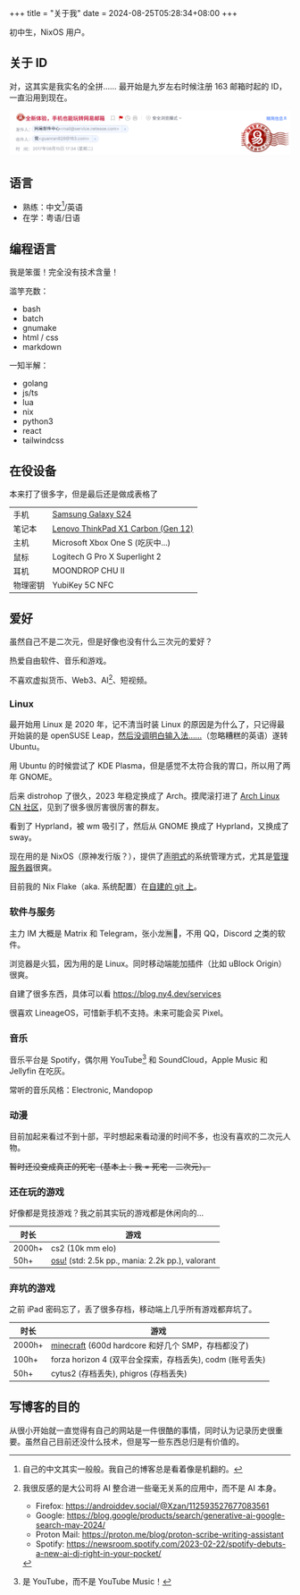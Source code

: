 +++
title = "关于我"
date = 2024-08-25T05:28:34+08:00
+++

初中生，NixOS 用户。

## 关于 ID

对，这其实是我实名的全拼…… 最开始是九岁左右时候注册 163 邮箱时起的 ID，一直沿用到现在。

![163 邮箱](./163.png)

## 语言

- 熟练：中文[^cn]/英语
- 在学：粤语/日语

[^cn]: 自己的中文其实一般般。我自己的博客总是看着像是机翻的。

## 编程语言

我是笨蛋！完全没有技术含量！

滥竽充数：

- bash
- batch
- gnumake
- html / css
- markdown

一知半解：

- golang
- js/ts
- lua
- nix
- python3
- react
- tailwindcss

## 在役设备

本来打了很多字，但是最后还是做成表格了

|          |                                                                                                             |
| -------- | ----------------------------------------------------------------------------------------------------------- |
| 手机     | [Samsung Galaxy S24](https://www.gsmarena.com/samsung_galaxy_s24-12773.php)                                 |
| 笔记本   | [Lenovo ThinkPad X1 Carbon (Gen 12)](<https://wiki.archlinux.org/title/Lenovo_ThinkPad_X1_Carbon_(Gen_12)>) |
| 主机     | Microsoft Xbox One S (吃灰中...)                                                                            |
| 鼠标     | Logitech G Pro X Superlight 2                                                                               |
| 耳机     | MOONDROP CHU II                                                                                             |
| 物理密钥 | YubiKey 5C NFC                                                                                              |

## 爱好

虽然自己不是二次元，但是好像也没有什么三次元的爱好？

热爱自由软件、音乐和游戏。

不喜欢虚拟货币、Web3、AI[^ai]、短视频。

[^ai]: 我很反感的是大公司将 AI 整合进一些毫无关系的应用中，而不是 AI 本身。

    - Firefox: https://androiddev.social/@Xzan/112593527677083561
    - Google: https://blog.google/products/search/generative-ai-google-search-may-2024/
    - Proton Mail: https://proton.me/blog/proton-scribe-writing-assistant
    - Spotify: https://newsroom.spotify.com/2023-02-22/spotify-debuts-a-new-ai-dj-right-in-your-pocket/

### Linux

最开始用 Linux 是 2020 年，记不清当时装 Linux 的原因是为什么了，只记得最开始装的是 openSUSE Leap，[然后没调明白输入法……](https://forums.opensuse.org/t/can-i-get-a-chinese-ime-at-opensuse/142300)（忽略糟糕的英语）遂转 Ubuntu。

用 Ubuntu 的时候尝试了 KDE Plasma，但是感觉不太符合我的胃口，所以用了两年 GNOME。

后来 distrohop 了很久，2023 年稳定换成了 Arch。摸爬滚打进了 [Arch Linux CN 社区](https://www.archlinuxcn.org/archlinuxcn-group-mailling-list/)，见到了很多很厉害很厉害的群友。

看到了 Hyprland，被 wm 吸引了，然后从 GNOME 换成了 Hyprland，又换成了 sway。

现在用的是 NixOS（原神发行版？），提供了[声明式](https://stackoverflow.com/questions/1784664/what-is-the-difference-between-declarative-and-imperative-paradigm-in-programmin)的系统管理方式，尤其是[管理服务器](https://blog.ny4.dev/posts/2024-04-23-nixos-on-aws-lightsail-deploying-with-colmena/)很爽。

目前我的 Nix Flake（aka. 系统配置）在[自建的 git 上](https://git.ny4.dev/nyancat/flake)。

### 软件与服务

主力 IM 大概是 Matrix 和 Telegram，张小龙🈚️🐴，不用 QQ，Discord 之类的软件。

浏览器是火狐，因为用的是 Linux。同时移动端能加插件（比如 uBlock Origin）很爽。

自建了很多东西，具体可以看 https://blog.ny4.dev/services

很喜欢 LineageOS，可惜新手机不支持。未来可能会买 Pixel。

### 音乐

音乐平台是 Spotify，偶尔用 YouTube[^yt] 和 SoundCloud，Apple Music 和 Jellyfin 在吃灰。

常听的音乐风格：Electronic, Mandopop

[^yt]: 是 YouTube，而不是 YouTube Music！

### 动漫

目前加起来看过不到十部，平时想起来看动漫的时间不多，也没有喜欢的二次元人物。

~~暂时还没变成真正的死宅（基本上：我 = 死宅 - 二次元）。~~

### 还在玩的游戏

好像都是竞技游戏？我之前其实玩的游戏都是休闲向的...

| 时长   | 游戏                                                                                 |
| ------ | ------------------------------------------------------------------------------------ |
| 2000h+ | cs2 (10k mm elo)                                                                     |
| 50h+   | [osu!](https://osu.ppy.sh/users/22963178) (std: 2.5k pp., mania: 2.2k pp.), valorant |

### 弃坑的游戏

之前 iPad 密码忘了，丢了很多存档，移动端上几乎所有游戏都弃坑了。

| 时长   | 游戏                                                                                          |
| ------ | --------------------------------------------------------------------------------------------- |
| 2000h+ | [minecraft](https://namemc.com/profile/Guanran928.1) (600d hardcore 和好几个 SMP，存档都没了) |
| 100h+  | forza horizon 4 (双平台全探索，存档丢失), codm (账号丢失)                                     |
| 50h+   | cytus2 (存档丢失), phigros (存档丢失)                                                         |

## 写博客的目的

从很小开始就一直觉得有自己的网站是一件很酷的事情，同时认为记录历史很重要。虽然自己目前还没什么技术，但是写一些东西总归是有价值的。
